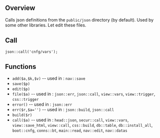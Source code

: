## Overview

Calls json definitions from the `public/json` directory (by default).
Used by some other libraries.
Let edit these files.

## Call

`json::call('cnfg/vars');`

## Functions

- `add($a,$k,$v)` -- used in : `nav::save`
- `save($p)`
- `edit($p)`
- `file($a)` -- used in : `json::err`, `json::call`, `view::vars`, `view::trigger`, `css::trigger`
- `error()` -- used in : `json::err`
- `err($r,$a='')` -- used in : `json::build`, `json::call`
- `build($r)`
- `call($a)` -- used in : `head::json`, `secur::call`, `view::vars`, `view::save_html`, `view::call`, `css::build`, `db::table`, `db::install_all`, `boot::cnfg`, `conns::bt`, `main::read`, `nav::edit`, `nav::datas`
